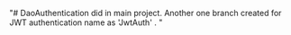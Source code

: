 "# DaoAuthentication did in main project. Another one branch created for JWT authentication name as 'JwtAuth' . " 

